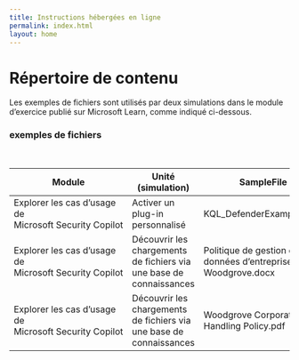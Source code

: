 ```yaml
---
title: Instructions hébergées en ligne
permalink: index.html
layout: home
---
```


# Répertoire de contenu

Les exemples de fichiers sont utilisés par deux simulations dans le module d’exercice publié sur Microsoft Learn, comme indiqué ci-dessous.

### exemples de fichiers
</br>

| Module | Unité (simulation) | SampleFile |
| --- | --- | --- |
| Explorer les cas d’usage de Microsoft Security Copilot | Activer un plug-in personnalisé | KQL_DefenderExample.yaml |
| Explorer les cas d’usage de Microsoft Security Copilot | Découvrir les chargements de fichiers via une base de connaissances | Politique de gestion des données d’entreprise de Woodgrove.docx |
| Explorer les cas d’usage de Microsoft Security Copilot | Découvrir les chargements de fichiers via une base de connaissances | Woodgrove Corporate Data Handling Policy.pdf |

